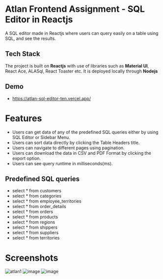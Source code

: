 
# Atlan Frontend Assignment - SQL Editor in Reactjs

A SQL editor made in Reactjs where users can query easily on a table using SQL, and see the results.
## Tech Stack

The project is built on **Reactjs** with use of libraries such as **Material UI**, React Ace, ALASql, React Toaster etc.
It is deployed locally through **Nodejs**


## Demo

- https://atlan-sql-editor-ten.vercel.app/



# Features

- Users can get data of any of the predefined SQL queries either by using SQL Editor or Sidebar Menu.
- Users can sort data directly by clicking the Table Headers title.
- Users can navigate to different pages using pagination.
- Users can download the data in CSV and PDF Format by clicking the export option.
- Users can see query runtime in milliseconds(ms).
## Predefined SQL queries

- select * from customers
- select * from categories
- select * from employee_territories
- select * from order_details
- select * from orders
- select * from products
- select * from regions
- select * from shippers
- select * from suppliers
- select * from territories

# Screenshots
![atlan1](https://user-images.githubusercontent.com/53695605/166676945-62383771-53eb-4ddb-948a-574f4bd90fa1.png)
![image](https://user-images.githubusercontent.com/53695605/166677401-b4a83e09-4fb6-4722-b640-02d964f025a3.png)
![image](https://user-images.githubusercontent.com/53695605/166677529-64818109-907c-4566-aa01-c61594697979.png)

